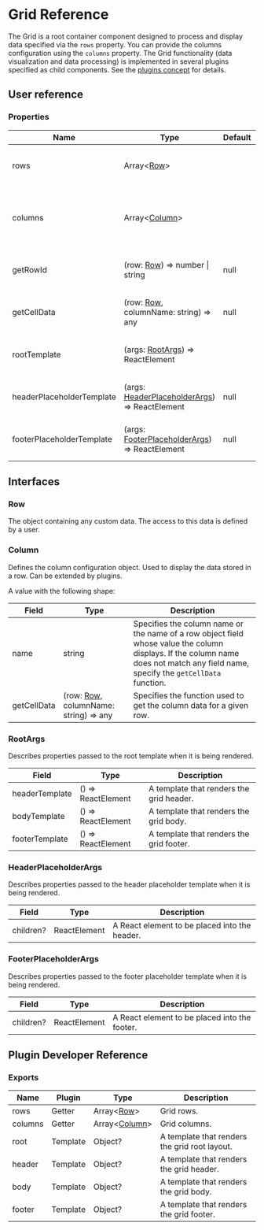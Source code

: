 # Grid Reference

The Grid is a root container component designed to process and display data specified via the `rows` property. You can provide the columns configuration using the `columns` property. The Grid functionality (data visualization and data processing) is implemented in several plugins specified as child components. See the [plugins concept](../README.md#plugins-overview) for details.

## User reference

### Properties

Name | Type | Default | Description
-----|------|---------|------------
rows | Array&lt;[Row](#row)&gt; | | Specifies data to be displayed by the Grid.
columns | Array&lt;[Column](#column)&gt; | | Specifies for which row object fields columns are created.
getRowId | (row: [Row](#row)) => number &#124; string | null | Specifies the function used to get a row ID.
getCellData | (row: [Row](#row), columnName: string) => any | null | Specifies the function used to get a cell data.
rootTemplate | (args: [RootArgs](#root-args)) => ReactElement | | A template that renders the grid root layout.
headerPlaceholderTemplate | (args: [HeaderPlaceholderArgs](#header-placeholder-args)) => ReactElement | null | A template that renders the header placeholder.
footerPlaceholderTemplate | (args: [FooterPlaceholderArgs](#footer-placeholder-args)) => ReactElement | null | A template that renders the footer placeholder.

## Interfaces

### Row

The object containing any custom data. The access to this data is defined by a user.

### Column

Defines the column configuration object. Used to display the data stored in a row. Can be extended by plugins.

A value with the following shape:

Field | Type | Description
------|------|------------
name | string | Specifies the column name or the name of a row object field whose value the column displays. If the column name does not match any field name, specify the `getCellData` function.
getCellData | (row: [Row](#row), columnName: string) => any | Specifies the function used to get the column data for a given row.

### <a name="root-args"></a>RootArgs

Describes properties passed to the root template when it is being rendered.

Field | Type | Description
------|------|------------
headerTemplate | () => ReactElement | A template that renders the grid header.
bodyTemplate | () => ReactElement | A template that renders the grid body.
footerTemplate | () => ReactElement | A template that renders the grid footer.

### <a name="header-placeholder-args"></a>HeaderPlaceholderArgs

Describes properties passed to the header placeholder template when it is being rendered.

Field | Type | Description
------|------|------------
children? | ReactElement | A React element to be placed into the header.

### <a name="footer-placeholder-args"></a>FooterPlaceholderArgs

Describes properties passed to the footer placeholder template when it is being rendered.

Field | Type | Description
------|------|------------
children? | ReactElement | A React element to be placed into the footer.

## Plugin Developer Reference

### Exports

Name | Plugin | Type | Description
-----|--------|------|------------
rows | Getter | Array&lt;[Row](#row)&gt; | Grid rows.
columns | Getter | Array&lt;[Column](#column)&gt; | Grid columns.
root | Template | Object? | A template that renders the grid root layout.
header | Template | Object? | A template that renders the grid header.
body | Template | Object? | A template that renders the grid body.
footer | Template | Object? | A template that renders the grid footer.
